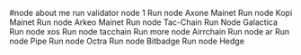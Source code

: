 #node about me
run validator node 1
Run node Axone Mainet
Run node Kopi Mainet
Run node Arkeo Mainet
Run node Tac-Chain
Run Node Galactica
Run node xos
Run node tacchain 
Run more node Airrchain
Run node ar
Run node Pipe 
Run node Octra 
Run node Bitbadge
Run node Hedge 
 

